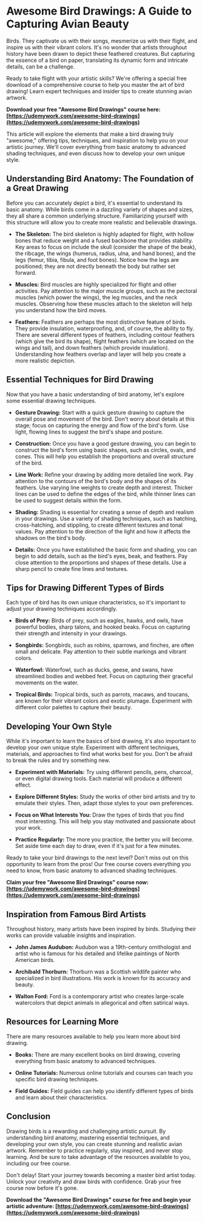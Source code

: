 # Awesome Bird Drawings: A Guide to Capturing Avian Beauty

Birds. They captivate us with their songs, mesmerize us with their flight, and inspire us with their vibrant colors. It's no wonder that artists throughout history have been drawn to depict these feathered creatures. But capturing the essence of a bird on paper, translating its dynamic form and intricate details, can be a challenge.

Ready to take flight with your artistic skills? We're offering a special free download of a comprehensive course to help you master the art of bird drawing! Learn expert techniques and insider tips to create stunning avian artwork.

**Download your free "Awesome Bird Drawings" course here: [https://udemywork.com/awesome-bird-drawings](https://udemywork.com/awesome-bird-drawings)**

This article will explore the elements that make a bird drawing truly "awesome," offering tips, techniques, and inspiration to help you on your artistic journey. We'll cover everything from basic anatomy to advanced shading techniques, and even discuss how to develop your own unique style.

## Understanding Bird Anatomy: The Foundation of a Great Drawing

Before you can accurately depict a bird, it's essential to understand its basic anatomy. While birds come in a dazzling variety of shapes and sizes, they all share a common underlying structure. Familiarizing yourself with this structure will allow you to create more realistic and believable drawings.

*   **The Skeleton:** The bird skeleton is highly adapted for flight, with hollow bones that reduce weight and a fused backbone that provides stability. Key areas to focus on include the skull (consider the shape of the beak), the ribcage, the wings (humerus, radius, ulna, and hand bones), and the legs (femur, tibia, fibula, and foot bones). Notice how the legs are positioned; they are not directly beneath the body but rather set forward.

*   **Muscles:** Bird muscles are highly specialized for flight and other activities. Pay attention to the major muscle groups, such as the pectoral muscles (which power the wings), the leg muscles, and the neck muscles. Observing how these muscles attach to the skeleton will help you understand how the bird moves.

*   **Feathers:** Feathers are perhaps the most distinctive feature of birds. They provide insulation, waterproofing, and, of course, the ability to fly. There are several different types of feathers, including contour feathers (which give the bird its shape), flight feathers (which are located on the wings and tail), and down feathers (which provide insulation). Understanding how feathers overlap and layer will help you create a more realistic depiction.

## Essential Techniques for Bird Drawing

Now that you have a basic understanding of bird anatomy, let's explore some essential drawing techniques.

*   **Gesture Drawing:** Start with a quick gesture drawing to capture the overall pose and movement of the bird. Don't worry about details at this stage; focus on capturing the energy and flow of the bird's form. Use light, flowing lines to suggest the bird's shape and posture.

*   **Construction:** Once you have a good gesture drawing, you can begin to construct the bird's form using basic shapes, such as circles, ovals, and cones. This will help you establish the proportions and overall structure of the bird.

*   **Line Work:** Refine your drawing by adding more detailed line work. Pay attention to the contours of the bird's body and the shapes of its feathers. Use varying line weights to create depth and interest. Thicker lines can be used to define the edges of the bird, while thinner lines can be used to suggest details within the form.

*   **Shading:** Shading is essential for creating a sense of depth and realism in your drawings. Use a variety of shading techniques, such as hatching, cross-hatching, and stippling, to create different textures and tonal values. Pay attention to the direction of the light and how it affects the shadows on the bird's body.

*   **Details:** Once you have established the basic form and shading, you can begin to add details, such as the bird's eyes, beak, and feathers. Pay close attention to the proportions and shapes of these details. Use a sharp pencil to create fine lines and textures.

## Tips for Drawing Different Types of Birds

Each type of bird has its own unique characteristics, so it's important to adjust your drawing techniques accordingly.

*   **Birds of Prey:** Birds of prey, such as eagles, hawks, and owls, have powerful bodies, sharp talons, and hooked beaks. Focus on capturing their strength and intensity in your drawings.

*   **Songbirds:** Songbirds, such as robins, sparrows, and finches, are often small and delicate. Pay attention to their subtle markings and vibrant colors.

*   **Waterfowl:** Waterfowl, such as ducks, geese, and swans, have streamlined bodies and webbed feet. Focus on capturing their graceful movements on the water.

*   **Tropical Birds:** Tropical birds, such as parrots, macaws, and toucans, are known for their vibrant colors and exotic plumage. Experiment with different color palettes to capture their beauty.

## Developing Your Own Style

While it's important to learn the basics of bird drawing, it's also important to develop your own unique style. Experiment with different techniques, materials, and approaches to find what works best for you. Don't be afraid to break the rules and try something new.

*   **Experiment with Materials:** Try using different pencils, pens, charcoal, or even digital drawing tools. Each material will produce a different effect.

*   **Explore Different Styles:** Study the works of other bird artists and try to emulate their styles. Then, adapt those styles to your own preferences.

*   **Focus on What Interests You:** Draw the types of birds that you find most interesting. This will help you stay motivated and passionate about your work.

*   **Practice Regularly:** The more you practice, the better you will become. Set aside time each day to draw, even if it's just for a few minutes.

Ready to take your bird drawings to the next level? Don't miss out on this opportunity to learn from the pros! Our free course covers everything you need to know, from basic anatomy to advanced shading techniques.

**Claim your free "Awesome Bird Drawings" course now: [https://udemywork.com/awesome-bird-drawings](https://udemywork.com/awesome-bird-drawings)**

## Inspiration from Famous Bird Artists

Throughout history, many artists have been inspired by birds. Studying their works can provide valuable insights and inspiration.

*   **John James Audubon:** Audubon was a 19th-century ornithologist and artist who is famous for his detailed and lifelike paintings of North American birds.

*   **Archibald Thorburn:** Thorburn was a Scottish wildlife painter who specialized in bird illustrations. His work is known for its accuracy and beauty.

*   **Walton Ford:** Ford is a contemporary artist who creates large-scale watercolors that depict animals in allegorical and often satirical ways.

## Resources for Learning More

There are many resources available to help you learn more about bird drawing.

*   **Books:** There are many excellent books on bird drawing, covering everything from basic anatomy to advanced techniques.

*   **Online Tutorials:** Numerous online tutorials and courses can teach you specific bird drawing techniques.

*   **Field Guides:** Field guides can help you identify different types of birds and learn about their characteristics.

## Conclusion

Drawing birds is a rewarding and challenging artistic pursuit. By understanding bird anatomy, mastering essential techniques, and developing your own style, you can create stunning and realistic avian artwork. Remember to practice regularly, stay inspired, and never stop learning. And be sure to take advantage of the resources available to you, including our free course.

Don't delay! Start your journey towards becoming a master bird artist today. Unlock your creativity and draw birds with confidence. Grab your free course now before it's gone.

**Download the "Awesome Bird Drawings" course for free and begin your artistic adventure: [https://udemywork.com/awesome-bird-drawings](https://udemywork.com/awesome-bird-drawings)**
